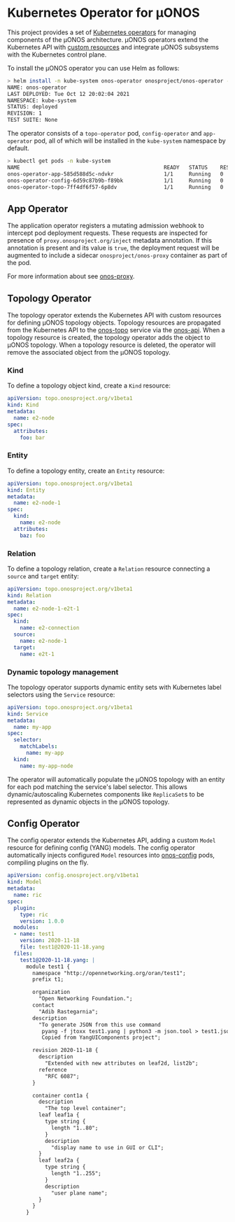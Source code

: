 # Kubernetes Operator for µONOS

This project provides a set of [Kubernetes operators][Operator pattern] for managing components of the µONOS
architecture. µONOS operators extend the Kubernetes API with [custom resources] and integrate µONOS subsystems
with the Kubernetes control plane.

To install the µONOS operator you can use Helm as follows:

```bash
> helm install -n kube-system onos-operator onosproject/onos-operator --wait
NAME: onos-operator
LAST DEPLOYED: Tue Oct 12 20:02:04 2021
NAMESPACE: kube-system
STATUS: deployed
REVISION: 1
TEST SUITE: None
```
The operator consists of a `topo-operator` pod, `config-operator` and `app-operator` pod, all of which will be installed in the 
`kube-system` namespace by default.

```bash
> kubectl get pods -n kube-system
NAME                                              READY   STATUS    RESTARTS   AGE
onos-operator-app-585d588d5c-ndvkr                1/1     Running   0          42m39s
onos-operator-config-6d59c87b9b-f89bk             1/1     Running   0          42m39s
onos-operator-topo-7ff4df6f57-6p8dv               1/1     Running   0          42m39s
```

## App Operator
The application operator registers a mutating admission webhook to intercept pod deployment requests. These
requests are inspected for presence of `proxy.onosproject.org/inject` metadata annotation. If this
annotation is present and its value is `true`, the deployment request will be augmented to include a
sidecar `onosproject/onos-proxy` container as part of the pod.

For more information about see [onos-proxy].

## Topology Operator

The topology operator extends the Kubernetes API with custom resources for defining µONOS topology objects. Topology
resources are propagated from the Kubernetes API to the [onos-topo] service via the [onos-api]. When a topology resource
is created, the topology operator adds the object to µONOS topology. When a topology resource is deleted, the operator
will remove the associated object from the µONOS topology.

### Kind

To define a topology object kind, create a `Kind` resource:

```yaml
apiVersion: topo.onosproject.org/v1beta1
kind: Kind
metadata:
  name: e2-node
spec:
  attributes:
    foo: bar
```

### Entity

To define a topology entity, create an `Entity` resource:

```yaml
apiVersion: topo.onosproject.org/v1beta1
kind: Entity
metadata:
  name: e2-node-1
spec:
  kind:
    name: e2-node
  attributes:
    baz: foo
```

### Relation

To define a topology relation, create a `Relation` resource connecting a `source` and `target` entity:

```yaml
apiVersion: topo.onosproject.org/v1beta1
kind: Relation
metadata:
  name: e2-node-1-e2t-1
spec:
  kind:
    name: e2-connection
  source:
    name: e2-node-1
  target:
    name: e2t-1
```

### Dynamic topology management

The topology operator supports dynamic entity sets with Kubernetes label selectors using the `Service` resource:

```yaml
apiVersion: topo.onosproject.org/v1beta1
kind: Service
metadata:
  name: my-app
spec:
  selector:
    matchLabels:
      name: my-app
  kind:
    name: my-app-node
```

The operator will automatically populate the µONOS topology with an entity for each pod matching the service's label
selector. This allows dynamic/autoscaling Kubernetes components like `ReplicaSet`s to be represented as dynamic
objects in the µONOS topology.

## Config Operator

The config operator extends the Kubernetes API, adding a custom `Model` resource for defining config (YANG) models.
The config operator automatically injects configured `Model` resources into [onos-config] pods, compiling plugins
on the fly.

```yaml
apiVersion: config.onosproject.org/v1beta1
kind: Model
metadata:
  name: ric
spec:
  plugin:
    type: ric
    version: 1.0.0
  modules:
  - name: test1
    version: 2020-11-18
    file: test1@2020-11-18.yang
  files:
    test1@2020-11-18.yang: |
      module test1 {
        namespace "http://opennetworking.org/oran/test1";
        prefix t1;

        organization
          "Open Networking Foundation.";
        contact
          "Adib Rastegarnia";
        description
          "To generate JSON from this use command
           pyang -f jtoxx test1.yang | python3 -m json.tool > test1.json
           Copied from YangUIComponents project";

        revision 2020-11-18 {
          description
            "Extended with new attributes on leaf2d, list2b";
          reference
            "RFC 6087";
        }

        container cont1a {
          description
            "The top level container";
          leaf leaf1a {
            type string {
              length "1..80";
            }
            description
              "display name to use in GUI or CLI";
          }
          leaf leaf2a {
            type string {
              length "1..255";
            }
            description
              "user plane name";
          }
        }
      }
```

[Operator pattern]: https://kubernetes.io/docs/concepts/extend-kubernetes/operator/
[custom resources]: https://kubernetes.io/docs/concepts/extend-kubernetes/api-extension/custom-resources/
[onos-api]: https://github.com/onosproject/onos-api
[onos-topo]: https://github.com/onosproject/onos-topo
[onos-config]: https://github.com/onosproject/onos-config
[onos-proxy]: https://github.com/onosproject/onos-proxy
